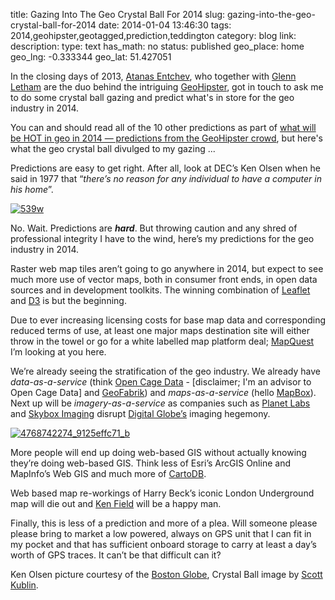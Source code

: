 title: Gazing Into The Geo Crystal Ball For 2014
slug: gazing-into-the-geo-crystal-ball-for-2014
date: 2014-01-04 13:46:30
tags: 2014,geohipster,geotagged,prediction,teddington
category: blog
link: 
description: 
type: text
has_math: no
status: published
geo_place: home
geo_lng: -0.333344
geo_lat: 51.427051

In the closing days of 2013, <a href="https://entchev.com/" target="_blank">Atanas Entchev</a>, who together with <a href="https://www.gisuser.com/" target="_blank">Glenn Letham</a> are the duo behind the intriguing <a href="https://geohipster.com/" target="_blank">GeoHipster</a>, got in touch to ask me to do some crystal ball gazing and predict what's in store for the geo industry in 2014.

You can and should read all of the 10 other predictions as part of [what will be HOT in geo in 2014 — predictions from the GeoHipster crowd](https://geohipster.com/2013/12/31/what-will-be-hot-in-geo-in-2014-predictions-from-the-geohipster-crowd/ "https://geohipster.com/2013/12/31/what-will-be-hot-in-geo-in-2014-predictions-from-the-geohipster-crowd/"), but here's what the geo crystal ball divulged to my gazing ...

Predictions are easy to get right. After all, look at DEC’s Ken Olsen when he said in 1977 that “*there’s no reason for any individual to have a computer in his home*”.

<!-- TEASER_END -->

[![539w](/wp-content/uploads/2014/01/539w.jpg)](https://www.boston.com/news/local/massachusetts/articles/2011/02/08/computer_pioneer_ken_olsen_dies/ "https://www.boston.com/news/local/massachusetts/articles/2011/02/08/computer_pioneer_ken_olsen_dies/")

No. Wait. Predictions are ***hard***. But throwing caution and any shred of professional integrity I have to the wind, here’s my predictions for the geo industry in 2014.

Raster web map tiles aren’t going to go anywhere in 2014, but expect to see much more use of vector maps, both in consumer front ends, in open data sources and in development toolkits. The winning combination of [Leaflet](https://leafletjs.com/ "https://leafletjs.com/") and [D3](https://d3js.org/ "https://d3js.org/") is but the beginning.

Due to ever increasing licensing costs for base map data and corresponding reduced terms of use, at least one major maps destination site will either throw in the towel or go for a white labelled map platform deal; [MapQuest](https://www.mapquest.com/ "https://www.mapquest.com/") I’m looking at you here.

We’re already seeing the stratification of the geo industry. We already have *data-as-a-service* (think [Open Cage Data](https://www.opencagedata.com/ "https://www.opencagedata.com/") - [disclaimer; I'm an advisor to Open Cage Data] and [GeoFabrik](https://www.geofabrik.de/ "https://www.geofabrik.de/")) and *maps-as-a-service* (hello [MapBox](https://www.mapbox.com/ "https://www.mapbox.com/")). Next up will be *imagery-as-a-service* as companies such as [Planet Labs](https://www.planet-labs.com/ "https://www.planet-labs.com/") and [Skybox Imaging](https://www.skyboximaging.com/ "https://www.skyboximaging.com/") disrupt [Digital Globe’s](https://www.digitalglobe.com/ "https://www.digitalglobe.com/") imaging hegemony.

[![4768742274_9125effc71_b](/wp-content/uploads/2014/01/4768742274_9125effc71_b.jpg)](https://www.flickr.com/photos/hdrphotographyblog/4768742274/ "https://www.flickr.com/photos/hdrphotographyblog/4768742274/")

More people will end up doing web-based GIS without actually knowing they’re doing web-based GIS. Think less of Esri’s ArcGIS Online and MapInfo’s Web GIS and much more of [CartoDB](https://cartodb.com/ "https://cartodb.com/").

Web based map re-workings of Harry Beck’s iconic London Underground map will die out and [Ken Field](https://twitter.com/kennethfield "https://twitter.com/kennethfield") will be a happy man.

Finally, this is less of a prediction and more of a plea. Will someone please please bring to market a low powered, always on GPS unit that I can fit in my pocket and that has sufficient onboard storage to carry at least a day’s worth of GPS traces. It can’t be that difficult can it?



Ken Olsen picture courtesy of the [Boston Globe](https://www.boston.com/news/local/massachusetts/articles/2011/02/08/computer_pioneer_ken_olsen_dies/ "https://www.boston.com/news/local/massachusetts/articles/2011/02/08/computer_pioneer_ken_olsen_dies/"), Crystal Ball image by [Scott Kublin](https://www.flickr.com/photos/hdrphotographyblog/4768742274/ "https://www.flickr.com/photos/hdrphotographyblog/4768742274/").


